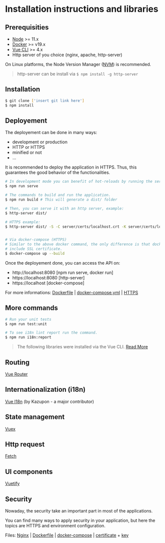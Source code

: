# Installation instructions and libraries

## Prerequisities

- [Node](https://nodejs.org/en/) >= 11.x
- [Docker](https://docs.docker.com/v17.09/engine/installation/linux/docker-ce/ubuntu/) >= v19.x
- [Vue CLI](https://cli.vuejs.org/) >= 4.x
- Http server of you choice (nginx, apache, http-server)

On Linux platforms, the Node Version Manager ([NVM](https://github.com/nvm-sh/nvm)) is recommended.

> http-server can be install via `$ npm install -g http-server`

## Installation

```bash
$ git clone ['insert git link here']
$ npm install
```

## Deployement

The deployement can be done in many ways:

- development or production
- HTTP or HTTPS
- minified or not
- ...

It is recommended to deploy the application in HTTPS. Thus, this guarantees the
good behavior of the functionalities.

```bash
# In development mode you can benefit of hot-reloads by running the serve command. (HTTP)
$ npm run serve

# The commands to build and run the application.
$ npm run build # This will generate a dist/ folder

# Then, you can serve it with an http server, example:
$ http-server dist/

# HTTPS example:
$ http-server dist/ -S -C server/certs/localhost.crt -K server/certs/localhost.key


# Via docker-compose (HTTPS)
# Similar to the above docker command, the only difference is that docker-compose
# include SSL certificate.
$ docker-compose up --build
```

Once the deployement done, you can access the API on:

- http://localhost:8080 [npm run serve, docker run]
- https://localhost:8080 [http-server]
- https://localhost [docker-compose]

For more informations: [Dockerfile](Dockerfile) | [docker-compose.yml](docker-compose.yml) | [HTTPS](#Security)

## More commands

```bash
# Run your unit tests
$ npm run test:unit
```

```bash
# To see i18n lint report run the command.
$ npm run i18n:report
```

> The following libraries were installed via the Vue CLI. [Read More](https://cli.vuejs.org/guide/creating-a-project.html#vue-create)

## Routing

[Vue Router](https://router.vuejs.org/)

## Internationalization (i18n)

[Vue I18n](https://kazupon.github.io/vue-i18n/introduction.html) (by Kazupon - a major contributor)

## State management

[Vuex](https://vuex.vuejs.org/)

## Http request

[Fetch](https://developer.mozilla.org/en-US/docs/Web/API/Fetch_API)

## UI components

[Vuetify](https://vuetifyjs.com/en/)

## Security

Nowaday, the security take an important part in most of the applications.

You can find many ways to apply security in your application, but here the topics are HTTPS and environment configuration.


Files: [Nginx](server/conf.d/app.conf) | [Dockerfile](Dockerfile) | [docker-compose](docker-compose.yml) | [certificate](server/certs/localhost.crt) + [key](server/certs/localhost.key)
